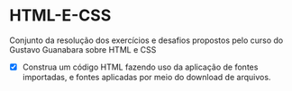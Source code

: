 # HTML-E-CSS
Conjunto da resolução dos exercícios e desafios propostos pelo curso do Gustavo Guanabara sobre HTML e CSS
- [X] Construa um código HTML fazendo uso da aplicação de fontes importadas, e fontes aplicadas por meio do download de arquivos.
